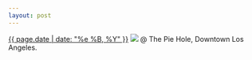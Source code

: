 ```yaml
---
layout: post
---
```


<p>
  <time><a href="/249">{{ page.date | date: "%e %B, %Y" }}</a></time>
  <a href="/249"><img src="{{ site.assets_url }}/249.jpg"/></a>
  <span>@ The Pie Hole, Downtown Los Angeles.</span>
</p>
